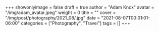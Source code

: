 +++
showonlyimage = false
draft = true
author = "Adam Knox"
avatar = "/img/adam_avatar.jpeg"
weight = 0
title = ""
cover = "/img/post/photography/2021_08/.jpg"
date = "2021-08-07T00:01:01-06:00"
categories = ["Photography", "Travel"]
tags = []
+++
<!--more-->
